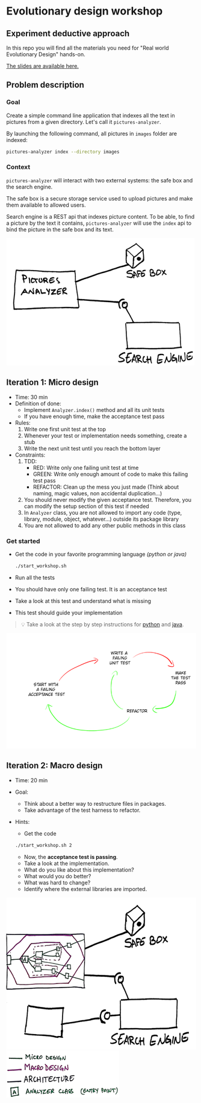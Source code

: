 # Evolutionary design workshop

## Experiment deductive approach

In this repo you will find all the materials you need for "Real world Evolutionary Design" hands-on.

[The slides are available here.](https://slides.com/wasselalazhar/real-world-evolutionary-design)

## Problem description

### Goal

Create a simple command line application that indexes all the text in pictures from a given directory.
Let's call it `pictures-analyzer`.

By launching the following command, all pictures in `images` folder are indexed:

```bash
pictures-analyzer index --directory images
```

### Context

`pictures-analyzer` will interact with two external systems: the safe box and the search engine.

The safe box is a secure storage service used to upload pictures and make them available to allowed users.

Search engine is a REST api that indexes picture content. To be able, to find a picture by the text it contains, `pictures-analyzer` will use the `index` api to bind the picture in the safe box and its text.

![problem illustration](illustrations/problem-description-small.png)

## Iteration 1: Micro design

* Time: 30 min
* Definition of done:
  * Implement `Analyzer.index()` method and all its unit tests
  * If you have enough time, make the acceptance test pass
* Rules:
  1. Write one first unit test at the top
  1. Whenever your test or implementation needs something, create a stub
  1. Write the next unit test until you reach the bottom layer
* Constraints:
  1. TDD:
      * RED: Write only one failing unit test at time
      * GREEN: Write only enough amount of code to make this failing test pass
      * REFACTOR: Clean up the mess you just made (Think about naming, magic values, non accidental duplication...)
  1. You should never modify the given acceptance test. Therefore, you can modify the setup section of this test if needed
  1. In `Analyzer` class, you are not allowed to import any code (type, library, module, object, whatever...) outside its package  library
  1. You are not allowed to add any other public methods in this class

### Get started

* Get the code in your favorite programming language _(python or java)_

  ```bash
  ./start_workshop.sh
  ```

* Run all the tests
* You should have only one failing test. It is an acceptance test
* Take a look at this test and understand what is missing
* This test should guide your implementation

> :bulb: Take a look at the step by step instructions for [python](python/step-by-step-python.md) and [java](java/step-by-step-java.md).

![double loop tdd](illustrations/double-loop-tdd-small.png)

## Iteration 2: Macro design

* Time: 20 min
* Goal:
  * Think about a better way to restructure files in packages.
  * Take advantage of the test harness to refactor.
* Hints:
  * Get the code

  ```bash
  ./start_workshop.sh 2
  ```

  * Now, the **acceptance test is passing**.
  * Take a look at the implementation.
  * What do you like about this implementation?
  * What would you do better?
  * What was hard to change?
  * Identify where the external libraries are imported.

![macro design](illustrations/macro-design-small.png)
![macro design caption](illustrations/macro-design-caption-small.png)
